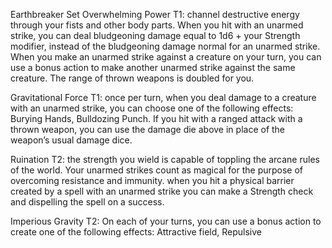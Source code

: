 Earthbreaker Set
Overwhelming Power T1: channel destructive energy through your fists and other body parts. When you hit with an unarmed strike, you can deal bludgeoning damage equal to 1d6 + your Strength modifier, instead of the bludgeoning damage normal for an unarmed strike. When you make an unarmed strike against a creature on your turn, you can use a bonus action to make another unarmed strike against the same creature. The range of thrown weapons is doubled for you. 

Gravitational Force T1: once per turn, when you deal damage to a creature with an unarmed strike, you can choose one of the following effects: Burying Hands, Bulldozing Punch. If you hit with a ranged attack with a thrown weapon, you can use the damage die above in place of the weapon’s usual damage dice.

Ruination T2: the strength you wield is capable of toppling the arcane rules of the world. Your unarmed strikes count as magical for the purpose of overcoming resistance and immunity. when you hit a physical barrier created by a spell with an unarmed strike you can make a Strength check and dispelling the spell on a success.

Imperious Gravity T2: On each of your turns, you can use a bonus action to create one of the following effects: Attractive field, Repulsive 